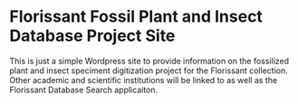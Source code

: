 Florissant Fossil Plant and Insect Database Project Site
========================================================

This is just a simple Wordpress site to provide information on
the fossilized plant and insect speciment digitization project
for the Florissant collection. Other academic and scientific 
institutions will be linked to as well as the Florissant Database
Search applicaiton.
